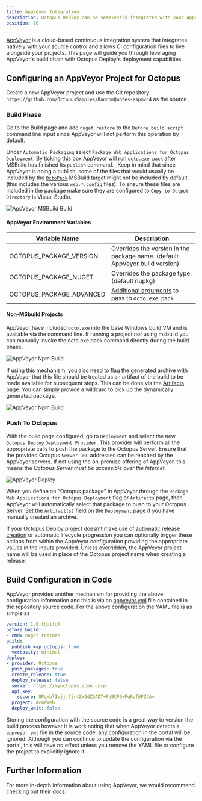 ```yaml
---
title: AppVeyor Integration
description: Octopus Deploy can be seamlessly integrated with your AppVeyor build chain.
position: 10
---
```


[AppVeyor](https://ci.appveyor.com) is a cloud-based continuous integration system that integrates natively with your source control and allows CI configuration files to live alongside your projects. This page will guide you through leveraging AppVeyor's build chain with Octopus Deploy's deployment capabilities.

## Configuring an AppVeyor Project for Octopus
Create a new AppVeyor project and use the Git repository `https://github.com/OctopusSamples/RandomQuotes-aspmvc4` as the source.

### Build Phase
Go to the Build page and add `nuget restore` to the `Before build script` command line input since AppVeyor will not perform this operation by default.

Under `Automatic Packaging` select `Package Web Applications for Octopus Deployment`. By ticking this box AppVeyor will run `octo.exe pack` after MSBuild has finished its `publish` command. _Keep in mind that since AppVeyor is doing a publish, some of the files that would usually be included by the [`OctoPack`](/docs/packaging-applications/create-packages/octopack/index.md) MSBuild target might not be included by default (this includes the various `web.*.config` files). To ensure these files are included in the package make sure they are configured to `Copy to Output Directory` is Visual Studio.

![AppVeyor MSBuild Build](appveyor_build_msbuild.png)

#### AppVeyor Environment Variables
| Variable Name       | Description|
| ------------- | ------- |
| OCTOPUS_PACKAGE_VERSION | Overrides the version in the package name. (default AppVeyor build version)|
| OCTOPUS_PACKAGE_NUGET | Overrides the package type. (default nupkg) |
| OCTOPUS_PACKAGE_ADVANCED | [Additional arguments](/docs/packaging-applications/create-packages/octo.exe.md) to pass to `octo.exe pack` |

#### Non-MSbuild Projects
AppVeyor have included `octo.exe` into the base Windows build VM and is available via the command line. If running a project _not_ using msbuild you can manually invoke the octo.exe pack command directly during the build phase.

![AppVeyor Npm Build](appveyor_build_npm.png)

If using this mechanism, you also need to flag the generated archive with AppVeyor that this file should be treated as an artifact of the build to be made available for subsequent steps. This can be done via the [Artifacts](https://www.appveyor.com/docs/packaging-artifacts/) page. You can simply provide a wildcard to pick up the dynamically generated package.

![AppVeyor Npm Build](appveyor_artifact.png)

### Push To Octopus
With the build page configured, go to `Deployment` and select the new `Octopus Deploy` `Deployment Provider`. This provider will perform all the appropriate calls to push the package to the Octopus Server. Ensure that the provided Octopus `Server URL` addresses can be reached by the AppVeyor servers. If not using the on-premise offering of AppVeyor, this means the _Octopus Server must be accessible over the Internet_.

![AppVeyor Deploy](appveyor_deploy.png)

When you define an "Octopus package" in AppVeyor through the `Package Web Applications for Octopus Deployment` flag or `Artifacts` page, then AppVeyor will automatically select that package to push to your Octopus Server. Set the `Artifact(s)` field on the `Deployment` page if you have manually created an archive.

 If your Octopus Deploy project doesn't make use of [automatic release creation](/docs/deployment-process/project-triggers/automatic-release-creation.md) or automatic lifecycle progression you can optionally trigger these actions from within the AppVeyor configuration providing the appropriate values in the inputs provided.
Unless overridden, the AppVeyor project name will be used in place of the Octopus project name when creating a release.

## Build Configuration in Code
AppVeyor provides another mechanism for providing the above configuration information and this is via an [appveyor.yml](https://www.appveyor.com/docs/appveyor-yml/) file contained in the repository source code. For the above configuration the YAML file is as simple as

```yml
version: 1.0.{build}
before_build:
- cmd: nuget restore
build:
  publish_wap_octopus: true
  verbosity: minimal
deploy:
- provider: Octopus
  push_packages: true
  create_release: true
  deploy_release: false
  server: https://myoctopus.acme.corp
  api_key:
    secure: 8PgmblIvjjj7jr4ZxOdZ9ADT+PeBCF6+PqRcf6PZ4A=
  project: AcmeWeb
  deploy_wait: false
```

Storing the configuration with the source code is a great way to version the build process however it is work noting that when AppVeyor detects a `appveyor.yml` file in the source code, any configuration in the portal will be ignored. Although you can continue to update the configuration via the portal, this will have no effect unless you remove the YAML file or configure the project to explicitly ignore it.

## Further Information
For more in-depth information about using AppVeyor, we would recommend checking out their [docs](https://www.appveyor.com/docs/).
